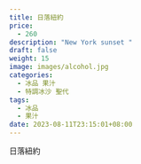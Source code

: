 ```yaml
---
title: 日落紐約
price:
  - 260
description: "New York sunset "
draft: false
weight: 15
image: images/alcohol.jpg
categories:
  - 冰品 果汁
  - 特調冰沙 聖代
tags:
  - 冰品
  - 果汁
date: 2023-08-11T23:15:01+08:00
---
```


 日落紐約
